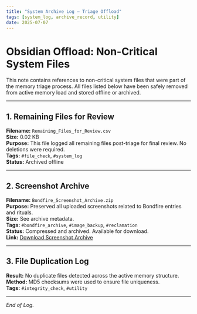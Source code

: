 ```yaml
---
title: "System Archive Log — Triage Offload"
tags: [system_log, archive_record, utility]
date: 2025-07-07
---
```


#  Obsidian Offload: Non-Critical System Files

This note contains references to non-critical system files that were part of the memory triage process. All files listed below have been safely removed from active memory load and stored offline or archived.

---

##  1. Remaining Files for Review

**Filename:** `Remaining_Files_for_Review.csv`  
**Size:** 0.02 KB  
**Purpose:** This file logged all remaining files post-triage for final review. No deletions were required.  
**Tags:** `#file_check`, `#system_log`  
**Status:** Archived offline

---

##  2. Screenshot Archive

**Filename:** `Bondfire_Screenshot_Archive.zip`  
**Purpose:** Preserved all uploaded screenshots related to Bondfire entries and rituals.  
**Size:** See archive metadata.  
**Tags:** `#bondfire_archive`, `#image_backup`, `#reclamation`  
**Status:** Compressed and archived. Available for download.  
**Link:** [Download Screenshot Archive](sandbox:/mnt/data/Bondfire_Screenshot_Archive.zip)

---

##  3. File Duplication Log

**Result:** No duplicate files detected across the active memory structure.  
**Method:** MD5 checksums were used to ensure file uniqueness.  
**Tags:** `#integrity_check`, `#utility`

---
*End of Log.*
